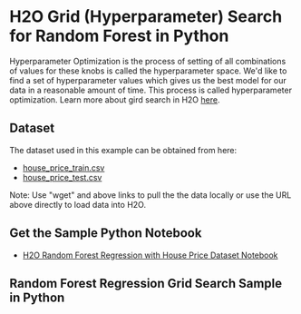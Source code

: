 # H2O Grid (Hyperparameter) Search for Random Forest in Python #

Hyperparameter Optimization is the process of setting of all combinations of values for these knobs is called the hyperparameter space. We'd like to find a set of hyperparameter values which gives us the best model for our data in a reasonable amount of time. This process is called hyperparameter optimization. Learn more about gird search in H2O [here](http://docs.h2o.ai/h2o/latest-stable/h2o-docs/grid-search.html).

## Dataset ##
The dataset used in this example can be obtained from here:
 - [house_price_train.csv](https://raw.githubusercontent.com/Avkash/mldl/master/data/house_price_train.csv)
 - [house_price_test.csv](https://raw.githubusercontent.com/Avkash/mldl/master/data/house_price_test.csv)

Note: Use "wget" and above links to pull the the data locally or use the URL above directly to load data into H2O.
  
## Get the Sample Python Notebook ##
  - [H2O Random Forest Regression with House Price Dataset Notebook](https://github.com/Avkash/mldl/blob/master/notebook/h2o/H2O_DeepLearning_Classification_titanic.ipynb)
  
## Random Forest Regression Grid Search Sample in Python ##

